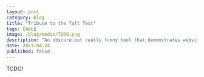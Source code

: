 ```yaml
---
layout: post
category: blog
title: "Tribute to the Taft Test"
tags: [Web]
image: /blog/media/TODO.png
description: "An obscure but really funny tool that demonstrates website image bloat"
date: 2023-04-24
published: false
---
```


TODO!
